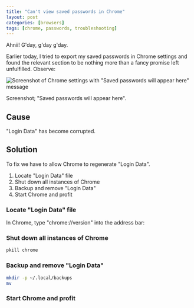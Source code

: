 ```yaml
---
title: "Can't view saved passwords in Chrome"
layout: post
categories: [browsers]
tags: [chrome, passwords, troubleshooting]
---
```


Ahnii! G'day, g'day g'day.

Earlier today, I tried to export my saved passwords in Chrome settings and found the relevant
section to be nothing more than a fancy promise left unfulfilled. Observe:

![Screenshot of Chrome settings with "Saved passwords will appear here" message](/home/russell/Development/Portfolio/blog-jekyll/assets/img/chrome-saved-passwords.png)

Screenshot; "Saved passwords will appear here".

## Cause

"Login Data" has become corrupted.

## Solution

To fix we have to allow Chrome to regenerate "Login Data".

1. Locate "Login Data" file
2. Shut down all instances of Chrome
3. Backup and remove "Login Data"
4. Start Chrome and profit

### Locate "Login Data" file

In Chrome, type "chrome://version" into the address bar:



### Shut down all instances of Chrome

```bash
pkill chrome
```

### Backup and remove "Login Data"

```bash
mkdir -p ~/.local/backups
mv
```

### Start Chrome and profit
